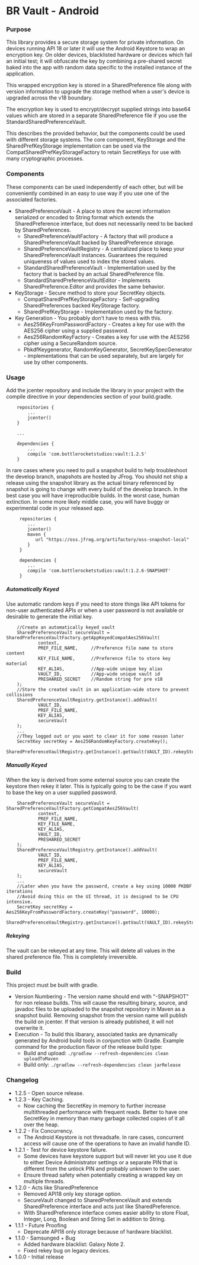 BR Vault - Android
============

### Purpose
This library provides a secure storage system for private information. On devices running API 18 or later it will use the Android Keystore to wrap an encryption key. On older devices, blacklisted hardware or devices which fail an initial test; it will obfuscate the key by combining a pre-shared secret baked into the app with random data specific to the installed instance of the application.

This wrapped encryption key is stored in a SharedPreference file along with version information to upgrade the storage method when a user's device is upgraded across the v18 boundary. 

The encryption key is used to encrypt/decrypt supplied strings into base64 values which are stored in a separate SharedPreference file if you use the StandardSharedPreferenceVault.

This describes the provided behavior, but the components could be used with different storage systems. The core component, KeyStorage and the SharedPrefKeyStorage implementation can be used via the CompatSharedPrefKeyStorageFactory to retain SecretKeys for use with many cryptographic processes. 

### Components
These components can be used independently of each other, but will be conveniently combined in an easy to use way if you use one of the associated factories. 

*   SharedPreferenceVault - A place to store the secret information serialized or encoded to String format which extends the SharedPreference interface, but does not necessarily need to be backed by SharedPreferences.
    *   SharedPreferenceVaultFactory - A factory that will produce a SharedPreferenceVault backed by SharedPreference storage.
    *   SharedPreferenceVaultRegistry - A centralized place to keep your SharedPreferenceVault instances. Guarantees the required uniqueness of values used to index the stored values.
    *   StandardSharedPreferenceVault - Implementation used by the factory that is backed by an actual SharedPreference file. 
    *   StandardSharedPreferenceVaultEditor - Implements SharedPreference.Editor and provides the same behavior.
*   KeyStorage - Secure method to store your SecretKey objects.
    *   CompatSharedPrefKeyStorageFactory - Self-upgrading SharedPreferences backed KeyStorage factory.
    *   SharedPrefKeyStorage - Implementation used by the factory. 
*   Key Generation - You probably don't have to mess with this.
    *   Aes256KeyFromPasswordFactory - Creates a key for use with the AES256 cipher using a supplied password.
    *   Aes256RandomKeyFactory - Creates a key for use with the AES256 cipher using a SecureRandom source.
    *   PbkdfKeygenerator, RandomKeyGenerator, SecretKeySpecGenerator - implementations that can be used separately, but are largely for use by other components.

### Usage
Add the jcenter repository and include the library in your project with the compile directive in your dependencies section of your build.gradle.

        repositories {
            ...
            jcenter()
        }
        
        ...

        dependencies {
            ...
            compile 'com.bottlerocketstudios:vault:1.2.5'
        }

In rare cases where you need to pull a snapshot build to help troubleshoot the develop branch, snapshots are hosted by JFrog. You should not ship a release using the snapshot library as the actual binary referenced by snapshot is going to change with every build of the develop branch. In the best case you will have irreproducible builds. In the worst case, human extinction. In some more likely middle case, you will have buggy or experimental code in your released app.

         repositories {
            ...
            jcenter()
            maven {
               url "https://oss.jfrog.org/artifactory/oss-snapshot-local"
            }
         }
         
         dependencies {
            ...
            compile 'com.bottlerocketstudios:vault:1.2.6-SNAPSHOT'
         }

##### Automatically Keyed
Use automatic random keys if you need to store things like API tokens for non-user authenticated APIs or when a user password is not available or desirable to generate the initial key. 

        //Create an automatically keyed vault
        SharedPreferenceVault secureVault = SharedPreferenceVaultFactory.getAppKeyedCompatAes256Vault(
                context,
                PREF_FILE_NAME,     //Preference file name to store content
                KEY_FILE_NAME,      //Preference file to store key material
                KEY_ALIAS,          //App-wide unique key alias
                VAULT_ID,           //App-wide unique vault id
                PRESHARED_SECRET    //Random string for pre v18
        );
        //Store the created vault in an application-wide store to prevent collisions
        SharedPreferenceVaultRegistry.getInstance().addVault(
                VAULT_ID,
                PREF_FILE_NAME,
                KEY_ALIAS,
                secureVault
        );
        ...
        //They logged out or you want to clear it for some reason later
        SecretKey secretKey = Aes256RandomKeyFactory.createKey();
        SharedPreferenceVaultRegistry.getInstance().getVault(VAULT_ID).rekeyStorage(secretKey);

##### Manually Keyed
When the key is derived from some external source you can create the keystore then rekey it later. This is typically going to be the case if you want to base the key on a user supplied password.

        SharedPreferenceVault secureVault = SharedPreferenceVaultFactory.getCompatAes256Vault(
                context,
                PREF_FILE_NAME,
                KEY_FILE_NAME,
                KEY_ALIAS,
                VAULT_ID,
                PRESHARED_SECRET
        );
        SharedPreferenceVaultRegistry.getInstance().addVault(
                VAULT_ID,
                PREF_FILE_NAME,
                KEY_ALIAS,
                secureVault
        );
        ...
        //Later when you have the password, create a key using 10000 PKDBF iterations
        //Avoid doing this on the UI thread, it is designed to be CPU intensive. 
        SecretKey secretKey = Aes256KeyFromPasswordFactory.createKey("password", 10000);
        SharedPreferenceVaultRegistry.getInstance().getVault(VAULT_ID).rekeyStorage(secretKey);

##### Rekeying
The vault can be rekeyed at any time. This will delete all values in the shared 
preference file. This is completely irreversible.

### Build
This project must be built with gradle. 

*   Version Numbering - The version name should end with "-SNAPSHOT" for non release builds. This will cause the resulting binary, source, and javadoc files to be uploaded to the snapshot repository in Maven as a snapshot build. Removing snapshot from the version name will publish the build on jcenter. If that version is already published, it will not overwrite it.
*   Execution - To build this libarary, associated tasks are dynamically generated by Android build tools in conjunction with Gradle. Example command for the production flavor of the release build type: 
    *   Build and upload: `./gradlew --refresh-dependencies clean uploadToMaven`
    *   Build only: `./gradlew --refresh-dependencies clean jarRelease`

### Changelog
*   1.2.5 - Open source release.
*   1.2.3 - Key Caching.
    *   Now caching the SecretKey in memory to further increase multithreaded performance with frequent reads. Better to have one SecretKey in memory than many garbage collected copies of it all over the heap.
*   1.2.2 - Fix Concurrency.
    *   The Android Keystore is not threadsafe. In rare cases, concurrent access will cause one of the operations to have an invalid handle ID. 
*   1.2.1 - Test for device keystore failure.
    *   Some devices have keystore support but will never let you use it due to either Device Administrator settings or a separate PIN that is different from the unlock PIN and probably unknown to the user.
    *   Ensure thread safety when potentially creating a wrapped key on multiple threads. 
*   1.2.0 - Acts like SharedPreference
    *   Removed API18 only key storage option.
    *   SecureVault changed to SharedPreferenceVault and extends SharedPreference interface and acts just like SharedPreference.
    *   With SharedPreference interface comes easier ability to store Float, Integer, Long, Boolean and String Set in addition to String.
*   1.1.1 - Future Proofing
    *   Deprecate API18 only storage because of hardware blacklist. 
*   1.1.0 - Samsunged + Bug
    *   Added hardware blacklist: Galaxy Note 2.
    *   Fixed rekey bug on legacy devices.
*   1.0.0 - Initial release
